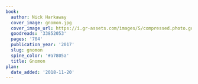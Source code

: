 ```yaml
---
book:
  author: Nick Harkaway
  cover_image: gnomon.jpg
  cover_image_url: https://i.gr-assets.com/images/S/compressed.photo.goodreads.com/books/1501464776l/33852053._SX98_.jpg
  goodreads: '33852053'
  pages: '704'
  publication_year: '2017'
  slug: gnomon
  spine_color: '#a7805a'
  title: Gnomon
plan:
  date_added: '2018-11-20'
---
```

